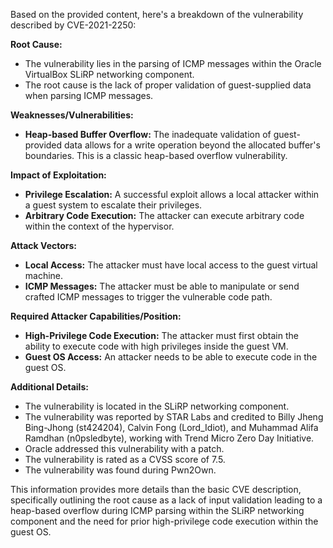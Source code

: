 Based on the provided content, here's a breakdown of the vulnerability described by CVE-2021-2250:

**Root Cause:**

*   The vulnerability lies in the parsing of ICMP messages within the Oracle VirtualBox SLiRP networking component.
*   The root cause is the lack of proper validation of guest-supplied data when parsing ICMP messages.

**Weaknesses/Vulnerabilities:**

*   **Heap-based Buffer Overflow:** The inadequate validation of guest-provided data allows for a write operation beyond the allocated buffer's boundaries. This is a classic heap-based overflow vulnerability.

**Impact of Exploitation:**

*   **Privilege Escalation:** A successful exploit allows a local attacker within a guest system to escalate their privileges.
*   **Arbitrary Code Execution:** The attacker can execute arbitrary code within the context of the hypervisor.

**Attack Vectors:**

*   **Local Access:** The attacker must have local access to the guest virtual machine.
*   **ICMP Messages:** The attacker must be able to manipulate or send crafted ICMP messages to trigger the vulnerable code path.

**Required Attacker Capabilities/Position:**

*   **High-Privilege Code Execution:** The attacker must first obtain the ability to execute code with high privileges inside the guest VM.
*   **Guest OS Access:** An attacker needs to be able to execute code in the guest OS.

**Additional Details:**

*   The vulnerability is located in the SLiRP networking component.
*   The vulnerability was reported by STAR Labs and credited to Billy Jheng Bing-Jhong (st424204), Calvin Fong (Lord_Idiot), and Muhammad Alifa Ramdhan (n0psledbyte), working with Trend Micro Zero Day Initiative.
*   Oracle addressed this vulnerability with a patch.
*   The vulnerability is rated as a CVSS score of 7.5.
*   The vulnerability was found during Pwn2Own.

This information provides more details than the basic CVE description, specifically outlining the root cause as a lack of input validation leading to a heap-based overflow during ICMP parsing within the SLiRP networking component and the need for prior high-privilege code execution within the guest OS.
